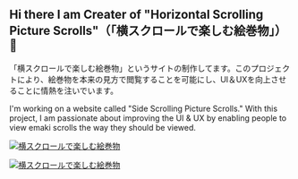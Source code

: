 ## Hi there I am Creater of "Horizontal Scrolling Picture Scrolls"（「横スクロールで楽しむ絵巻物」）👋

「横スクロールで楽しむ絵巻物」というサイトの制作してます。このプロジェクトにより、絵巻物を本来の見方で閲覧することを可能にし、UI＆UXを向上させることに情熱を注いでいます。

I'm working on a website called "Side Scrolling Picture Scrolls." With this project, I am passionate about improving the UI & UX by enabling people to view emaki scrolls the way they should be viewed.

[![横スクロールで楽しむ絵巻物](https://github.com/satoshi-create/satoshi-create/assets/69901615/5a063aaa-685b-48f5-9806-22fdb030daa1)](https://emakimono.com/)

[![横スクロールで楽しむ絵巻物](https://github.com/satoshi-create/satoshi-create/assets/69901615/c5d009ba-ae68-447b-b007-dd8ae6517e89)](https://emakimono.com/)



<!-- 
<a href="https://emakimono.com/" rel="nofollow" target="_blank">
<img src="https://github.com/satoshi-create/satoshi-create/assets/69901615/5a063aaa-685b-48f5-9806-22fdb030daa1)](https://emakimono.com/" alt="横スクロールで楽しむ絵巻物">
</a>
![横スクロールで楽しむ絵巻物](https://github.com/satoshi-create/satoshi-create/assets/69901615/5a063aaa-685b-48f5-9806-22fdb030daa1)](https://emakimono.com/)
-->

